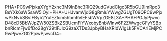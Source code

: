 PHA+PC9wPjxkaXYgY2xhc3M9InBhc3RlQ29udGVudCIgc3R5bGU9ImRpc3BsYXk6aW5saW5lOyI+PHA+UHJvamVjdG8gRmluYWwgZGUgT09QPC9wPjxwPkNvbSBvIFByb2YuIEZlcm5hbmRvIEFsbWVpZGE8L3A+PHA+PGJyPjwvcD48cD5BbWJpZW50ZSBkZSBUcmFiYWxobyBhbWlnw6F2ZWwgcGFyYSBpbnRlcmFjw6fDo28gY29tIFJlcG9zaXTDs3JpbyBHaXRIdWIgLk5FVCArIEMjPC9wPjwvZGl2PjxwPjwvcD4=